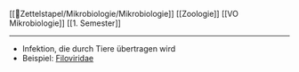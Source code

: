 [[📂Zettelstapel/Mikrobiologie/Mikrobiologie]] [[Zoologie]] [[VO Mikrobiologie]] [[1. Semester]]

---

- Infektion, die durch Tiere übertragen wird
- Beispiel: [Filoviridae](Biologie-Bachelor/Mikrobiologie/Viren/Viren-als-Krankheitserreger/Humanpathogen/Beispiele-für-humanpathogene-Viren/Beispieliste:/ss-RNA-Viren/Filoviridae.md)  
